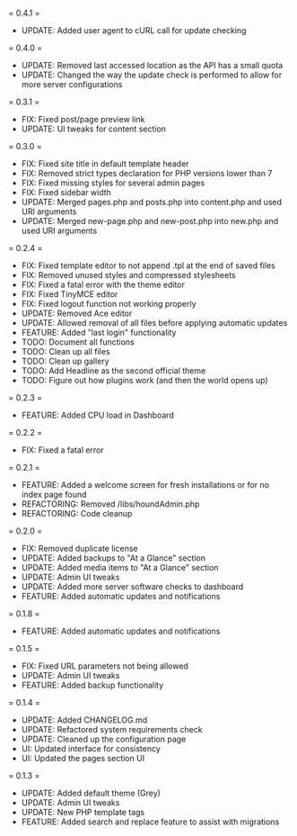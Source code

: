 = 0.4.1 =
* UPDATE: Added user agent to cURL call for update checking

= 0.4.0 =
* UPDATE: Removed last accessed location as the API has a small quota
* UPDATE: Changed the way the update check is performed to allow for more server configurations

= 0.3.1 =

* FIX: Fixed post/page preview link
* UPDATE: UI tweaks for content section

= 0.3.0 =

* FIX: Fixed site title in default template header
* FIX: Removed strict types declaration for PHP versions lower than 7
* FIX: Fixed missing styles for several admin pages
* FIX: Fixed sidebar width
* UPDATE: Merged pages.php and posts.php into content.php and used URI arguments
* UPDATE: Merged new-page.php and new-post.php into new.php and used URI arguments

= 0.2.4 =

* FIX: Fixed template editor to not append .tpl at the end of saved files
* FIX: Removed unused styles and compressed stylesheets
* FIX: Fixed a fatal error with the theme editor
* FIX: Fixed TinyMCE editor
* FIX: Fixed logout function not working properly
* UPDATE: Removed Ace editor
* UPDATE: Allowed removal of all files before applying automatic updates
* FEATURE: Added "last login" functionality
* TODO: Document all functions
* TODO: Clean up all files
* TODO: Clean up gallery
* TODO: Add Headline as the second official theme
* TODO: Figure out how plugins work (and then the world opens up)

= 0.2.3 =

* FEATURE: Added CPU load in Dashboard

= 0.2.2 =

* FIX: Fixed a fatal error

= 0.2.1 =

* FEATURE: Added a welcome screen for fresh installations or for no index page found
* REFACTORING: Removed /libs/houndAdmin.php
* REFACTORING: Code cleanup

= 0.2.0 =

* FIX: Removed duplicate license
* UPDATE: Added backups to "At a Glance" section
* UPDATE: Added media items to "At a Glance" section
* UPDATE: Admin UI tweaks
* UPDATE: Added more server software checks to dashboard
* FEATURE: Added automatic updates and notifications

= 0.1.8 =

* FEATURE: Added automatic updates and notifications

= 0.1.5 =

* FIX: Fixed URL parameters not being allowed
* UPDATE: Admin UI tweaks
* FEATURE: Added backup functionality

= 0.1.4 =

* UPDATE: Added CHANGELOG.md
* UPDATE: Refactored system requirements check
* UPDATE: Cleaned up the configuration page
* UI: Updated interface for consistency
* UI: Updated the pages section UI

= 0.1.3 =

* UPDATE: Added default theme (Grey)
* UPDATE: Admin UI tweaks
* UPDATE: New PHP template tags
* FEATURE: Added search and replace feature to assist with migrations
